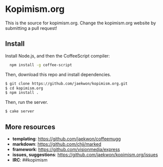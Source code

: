 # Kopimism.org

This is the source for kopimism.org.
Change the kopimism.org website by submitting a pull request!

## Install

Install Node.js, and then the CoffeeScript compiler:
``` bash
  npm install -g coffee-script
```

Then, download this repo and install dependencies.
``` bash
$ git clone https://github.com/jaekwon/kopimism.org.git
$ cd kopimism.org
$ npm install .
```

Then, run the server.
``` bash
$ cake server
```

## More resources

* __templating__: https://github.com/jaekwon/coffeemugg
* __markdown__: https://github.com/chjj/marked
* __framework__: https://github.com/visionmedia/express
* __issues, suggestions__: https://github.com/jaekwon/kopimism.org/issues
* __IRC__: ##kopimism
